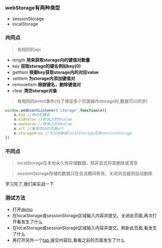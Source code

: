### webStorage有两种类型
* sessionStorage
* localStorage

### 共同点
>有相同的api

* length **用来获取storage内的键值对数量**
* key **获取storage的键名例如key(0)**
* getItem **根据key获取storage内的对应value**
* setItem **为storage内添加键值对**
* removeItem **根据键名，删除键值对**
* clear **清空storage对象**

>有相同的event事件(为了保证多个页面操作storage时,数据可以同步)

``` javascript
window.addEventListener('storage',function(e){
    e.key //修改的键名
    e.oldValue //修改之前的value
    e.newValue //修改之后的value
    e.url //触发改动的页面url
    e.storageArea //可以判断是localStorage还是sessionStorage
})
```

### 不同点
>localStorage在本地永久性存储数据，除非显式将其删除或清空

>sessionStorage存储的数据只在会话期间有效，关闭浏览器则自动删除

学习完了,我们来实战一下

### 测试方法
* 打开[demo](https://little-white.github.io/webStorage/)
* 在localStorage或sessionStorage区域输入内容并提交。关闭此页面,再次打开看发生了什么
* 在localStorage或sessionStorage区域输入内容并提交。刷新此页面,看发生了什么
* 再打开另外一个[tab](https://little-white.github.io/webStorage/),提交内容后,看看之前的页面发生了什么